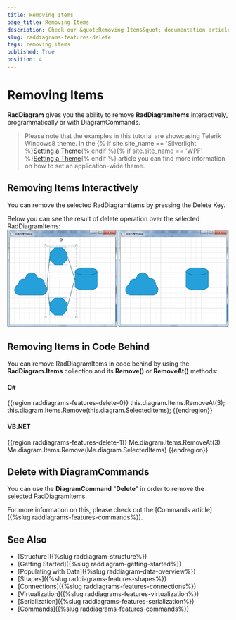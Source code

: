 ```yaml
---
title: Removing Items
page_title: Removing Items
description: Check our &quot;Removing Items&quot; documentation article for the RadDiagram WPF control.
slug: raddiagrams-features-delete
tags: removing,items
published: True
position: 4
---
```


# Removing Items

__RadDiagram__ gives you the ability to remove __RadDiagramItems__ interactively, programmatically or with DiagramCommands.	  

>Please note that the examples in this tutorial are showcasing Telerik Windows8 theme. In the {% if site.site_name == 'Silverlight' %}[Setting a Theme](http://www.telerik.com/help/silverlight/common-styling-apperance-setting-theme.html#Setting_Application-Wide_Built-In_Theme_in_the_Code-Behind){% endif %}{% if site.site_name == 'WPF' %}[Setting a Theme](http://www.telerik.com/help/wpf/common-styling-apperance-setting-theme-wpf.html#Setting_Application-Wide_Built-In_Theme_in_the_Code-Behind){% endif %} article you can find more information on how to set an application-wide theme.		

## Removing Items Interactively

You can remove the selected RadDiagramItems by pressing the Delete Key.

Below you can see the result of delete operation over the selected RadDiagramItems:![radiagrams-removingitems](images/radiagrams-removingitems.png)

## Removing Items in Code Behind

You can remove RadDiagramItems in code behind by using the __RadDiagram.Items__ collection and its __Remove()__ or __RemoveAt()__ methods:

#### __C#__
{{region raddiagrams-features-delete-0}}
	this.diagram.Items.RemoveAt(3);
	this.diagram.Items.Remove(this.diagram.SelectedItems);
{{endregion}}

#### __VB.NET__
{{region raddiagrams-features-delete-1}}
	Me.diagram.Items.RemoveAt(3)
	Me.diagram.Items.Remove(Me.diagram.SelectedItems)
{{endregion}}

## Delete with DiagramCommands

You can use the __DiagramCommand__ "__Delete__" in order to remove the selected RadDiagramItems.		

For more information on this, please check out the [Commands article]({%slug raddiagrams-features-commands%}).		

## See Also
 * [Structure]({%slug raddiagram-structure%})
 * [Getting Started]({%slug raddiagram-getting-started%})
 * [Populating with Data]({%slug raddiagram-data-overview%})
 * [Shapes]({%slug raddiagrams-features-shapes%})
 * [Connections]({%slug raddiagrams-features-connections%})
 * [Virtualization]({%slug raddiagrams-features-virtualization%})
 * [Serialization]({%slug raddiagrams-features-serialization%})
 * [Commands]({%slug raddiagrams-features-commands%})